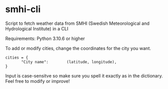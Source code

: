 # smhi-cli
Script to fetch weather data from SMHI (Swedish Meteorological and Hydrological Institute) in a CLI 

Requirements: Python 3.10.6 or higher 

To add or modify cities,
change the coordinates for the city you want. 
 ```
 cities = {
        "City name":        (latitude, longitude),
}
```

Input is case-sensitve so make sure you spell it exactly as in the dictionary. 
Feel free to modify or improve!
